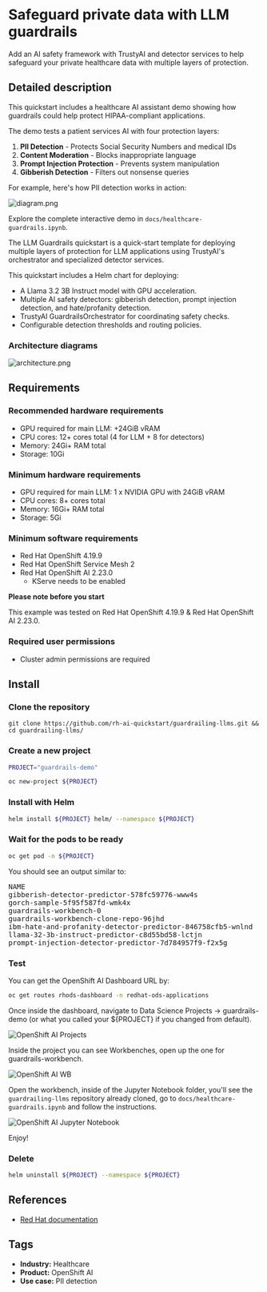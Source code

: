 # Safeguard private data with LLM guardrails

Add an AI safety framework with TrustyAI and detector services to help
safeguard your private healthcare data with multiple layers of protection.


## Detailed description 

This quickstart includes a healthcare AI assistant demo showing how
guardrails could help protect HIPAA-compliant applications.

The demo tests a patient services AI with four protection layers:
1. **PII Detection** - Protects Social Security Numbers and medical IDs
2. **Content Moderation** - Blocks inappropriate language  
3. **Prompt Injection Protection** - Prevents system manipulation
4. **Gibberish Detection** - Filters out nonsense queries

For example, here's how PII detection works in action:

![diagram.png](docs/images/wb0.png)

Explore the complete interactive demo in `docs/healthcare-guardrails.ipynb`.

The LLM Guardrails quickstart is a quick-start template for deploying multiple layers of protection for LLM applications using TrustyAI's orchestrator and specialized detector services.

This quickstart includes a Helm chart for deploying:

- A Llama 3.2 3B Instruct model with GPU acceleration.
- Multiple AI safety detectors: gibberish detection, prompt injection detection, and hate/profanity detection.
- TrustyAI GuardrailsOrchestrator for coordinating safety checks.
- Configurable detection thresholds and routing policies.



<!-- ## Arcade demo -->

<!-- Short on time or don't have an environment? No problem! Try our step-by-step Arcade Demo for a guided walkthrough. -->

<!-- *Coming soon* -->

### Architecture diagrams

![architecture.png](docs/images/architecture.png)


## Requirements 

### Recommended hardware requirements 

- GPU required for main LLM: +24GiB vRAM
- CPU cores: 12+ cores total (4 for LLM + 8 for detectors)
- Memory: 24Gi+ RAM total
- Storage: 10Gi

### Minimum hardware requirements 

- GPU required for main LLM: 1 x NVIDIA GPU with 24GiB vRAM
- CPU cores: 8+ cores total
- Memory: 16Gi+ RAM total
- Storage: 5Gi 

### Minimum software requirements

- Red Hat OpenShift 4.19.9
- Red Hat OpenShift Service Mesh 2
- Red Hat OpenShift AI 2.23.0
    - KServe needs to be enabled

**Please note before you start**

This example was tested on Red Hat OpenShift 4.19.9 & Red Hat OpenShift AI 2.23.0.

### Required user permissions

- Cluster admin permissions are required

## Install

### Clone the repository

```
git clone https://github.com/rh-ai-quickstart/guardrailing-llms.git && cd guardrailing-llms/
```

### Create a new project

```bash
PROJECT="guardrails-demo"

oc new-project ${PROJECT}
``` 

### Install with Helm

```bash
helm install ${PROJECT} helm/ --namespace ${PROJECT} 
```

### Wait for the pods to be ready

```bash
oc get pod -n ${PROJECT}
```

You should see an output similar to:
<pre>
NAME                                                         READY   STATUS      RESTARTS   AGE
gibberish-detector-predictor-578fc59776-www4s                2/2     Running     0          25h
gorch-sample-5f95f587fd-wmk4x                                3/3     Running     0          51m
guardrails-workbench-0                                       2/2     Running     0          93m
guardrails-workbench-clone-repo-96jhd                        0/1     Completed   0          93m
ibm-hate-and-profanity-detector-predictor-846758cfb5-wnlnd   2/2     Running     0          25h
llama-32-3b-instruct-predictor-c8d55bd58-lctjn               2/2     Running     0          18m
prompt-injection-detector-predictor-7d784957f9-f2x5g         2/2     Running     0          25h
</pre>

### Test

You can get the OpenShift AI Dashboard URL by:
```bash
oc get routes rhods-dashboard -n redhat-ods-applications
```

Once inside the dashboard, navigate to Data Science Projects -> guardrails-demo (or what you called your ${PROJECT} if you changed from default).

![OpenShift AI Projects](docs/images/wb1.png)

Inside the project you can see Workbenches, open up the one for guardrails-workbench.

![OpenShift AI WB](docs/images/wb2.png)

Open the workbench, inside of the Jupyter Notebook folder, you'll see the `guardrailing-llms` repository already cloned, go to `docs/healthcare-guardrails.ipynb` and follow the instructions.

![OpenShift AI Jupyter Notebook](docs/images/wb3.png)

Enjoy!

### Delete

```bash
helm uninstall ${PROJECT} --namespace ${PROJECT} 
```

## References 

- [Red Hat documentation](https://docs.redhat.com/en/documentation/red_hat_openshift_ai_self-managed/2.23/html/monitoring_data_science_models/configuring-the-guardrails-orchestrator-service_monitor)


## Tags 

* **Industry:** Healthcare
* **Product:** OpenShift AI 
* **Use case:** PII detection 
